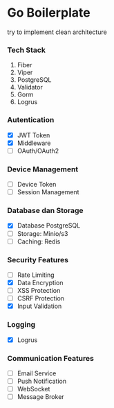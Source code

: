 # Go Boilerplate
try to implement clean architecture

### Tech Stack
1. Fiber
2. Viper
3. PostgreSQL
4. Validator
5. Gorm
6. Logrus

### Autentication
- [x] JWT Token
- [x] Middleware
- [ ] OAuth/OAuth2

### Device Management
- [ ] Device Token
- [ ] Session Management

### Database dan Storage
- [x] Database PostgreSQL
- [ ] Storage: Minio/s3
- [ ] Caching: Redis

### Security Features
- [ ] Rate Limiting
- [x] Data Encryption
- [ ] XSS Protection
- [ ] CSRF Protection
- [x] Input Validation

### Logging
- [x] Logrus

### Communication Features
- [ ] Email Service
- [ ] Push Notification
- [ ] WebSocket
- [ ] Message Broker